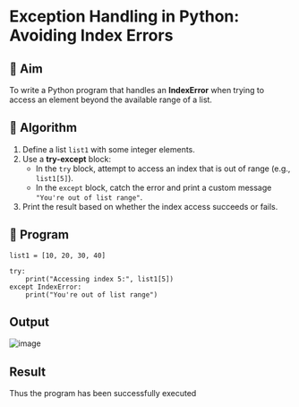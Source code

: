 # Exception Handling in Python: Avoiding Index Errors

## 🎯 Aim
To write a Python program that handles an **IndexError** when trying to access an element beyond the available range of a list.

## 🧠 Algorithm
1. Define a list `list1` with some integer elements.
2. Use a **try-except** block:
   - In the `try` block, attempt to access an index that is out of range (e.g., `list1[5]`).
   - In the `except` block, catch the error and print a custom message `"You're out of list range"`.
3. Print the result based on whether the index access succeeds or fails.

## 🧾 Program

```
list1 = [10, 20, 30, 40]

try:
    print("Accessing index 5:", list1[5])
except IndexError:
    print("You're out of list range")

```

## Output
![image](https://github.com/user-attachments/assets/cb9e0fa8-da4d-4426-a594-f22cef6312d3)

## Result
Thus the program has been successfully executed
